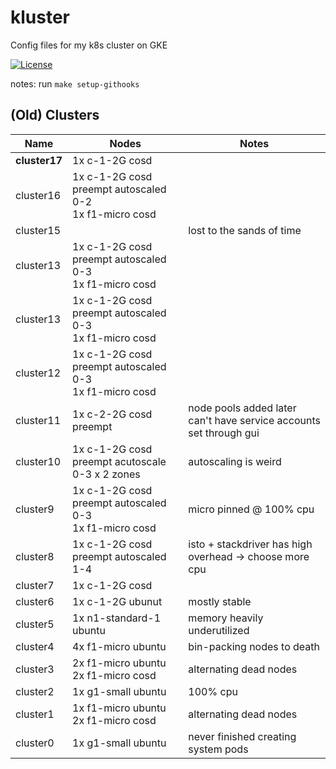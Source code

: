 # kluster

Config files for my k8s cluster on GKE

[![License](https://img.shields.io/github/license/seankhliao/kluster.svg?style=for-the-badge&maxAge=31536000)](LICENSE)

notes: run `make setup-githooks`

## (Old) Clusters

| Name          | Nodes                                                       | Notes                                                              |
| ------------- | ----------------------------------------------------------- | ------------------------------------------------------------------ |
| **cluster17** | 1x c-1-2G cosd                                              |                                                                    |
| cluster16     | 1x c-1-2G cosd preempt autoscaled 0-2 <br> 1x f1-micro cosd |                                                                    |
| cluster15     |                                                             | lost to the sands of time                                          |
| cluster13     | 1x c-1-2G cosd preempt autoscaled 0-3 <br> 1x f1-micro cosd |                                                                    |
| cluster13     | 1x c-1-2G cosd preempt autoscaled 0-3 <br> 1x f1-micro cosd |                                                                    |
| cluster12     | 1x c-1-2G cosd preempt autoscaled 0-3 <br> 1x f1-micro cosd |                                                                    |
| cluster11     | 1x c-2-2G cosd preempt                                      | node pools added later can't have service accounts set through gui |
| cluster10     | 1x c-1-2G cosd preempt acutoscale 0-3 x 2 zones             | autoscaling is weird                                               |
| cluster9      | 1x c-1-2G cosd preempt autoscaled 0-3 <br> 1x f1-micro cosd | micro pinned @ 100% cpu                                            |
| cluster8      | 1x c-1-2G cosd preempt autoscaled 1-4                       | isto + stackdriver has high overhead -> choose more cpu            |
| cluster7      | 1x c-1-2G cosd                                              |                                                                    |
| cluster6      | 1x c-1-2G ubunut                                            | mostly stable                                                      |
| cluster5      | 1x n1-standard-1 ubuntu                                     | memory heavily underutilized                                       |
| cluster4      | 4x f1-micro ubuntu                                          | bin-packing nodes to death                                         |
| cluster3      | 2x f1-micro ubuntu <br /> 2x f1-micro cosd                  | alternating dead nodes                                             |
| cluster2      | 1x g1-small ubuntu                                          | 100% cpu                                                           |
| cluster1      | 1x f1-micro ubuntu <br /> 2x f1-micro cosd                  | alternating dead nodes                                             |
| cluster0      | 1x g1-small ubuntu                                          | never finished creating system pods                                |
